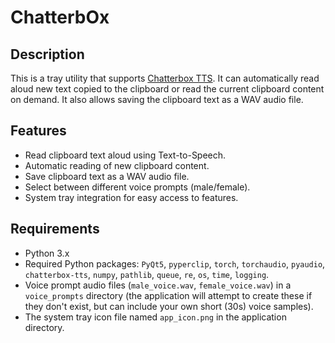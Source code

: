 # ChatterbOx


## Description

This is a tray utility that supports [Chatterbox TTS](https://github.com/resemble-ai/chatterbox). It can automatically read aloud new text copied to the clipboard or read the current clipboard content on demand. It also allows saving the clipboard text as a WAV audio file.

## Features

*   Read clipboard text aloud using Text-to-Speech.
*   Automatic reading of new clipboard content.
*   Save clipboard text as a WAV audio file.
*   Select between different voice prompts (male/female).
*   System tray integration for easy access to features.

## Requirements

*   Python 3.x
*   Required Python packages: `PyQt5`, `pyperclip`, `torch`, `torchaudio`, `pyaudio`, `chatterbox-tts`, `numpy`, `pathlib`, `queue`, `re`, `os`, `time`, `logging`.
*   Voice prompt audio files (`male_voice.wav`, `female_voice.wav`) in a `voice_prompts` directory (the application will attempt to create these if they don't exist, but can include your own short (30s) voice samples).
*   The system tray icon file named `app_icon.png` in the application directory.
